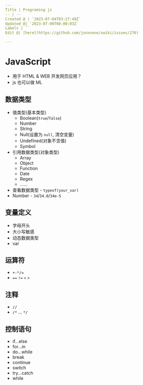 ```yaml
---
Title | Programing js
-- | --
Created @ | `2023-07-04T03:27:49Z`
Updated @| `2023-07-09T08:00:03Z`
Labels | ``
Edit @| [here](https://github.com/junxnone/xwiki/issues/276)

---
```

# JavaScript
- 用于 HTML & WEB 开发网页应用？
- js 也可以做 ML 


## 数据类型
- 值类型(基本类型)
  - Boolean(`true`/`false`)
  - Number
  - String
  - Null(设置为 `null`, 清空变量)
  - Undefined(对象不含值)
  - Symbol
- 引用数据类型(对象类型)
  - Array
  - Object
  - Function
  - Date
  - Regex
  - ......
- 查看数据类型 - `typeof(your_var)`
- Number - `34`/`34.0`/`34e-5`

## 变量定义
- 字母开头
- 大小写敏感
- 动态数据类型
- var

## 运算符
- `+-*/=`
- `==` `!=` `<` `>`

## 注释
- `//`
- `/*` ... `*/`

## 控制语句
- if...else
- for...in
- do...while
- break
- continue
- switch
- try...catch
- while

